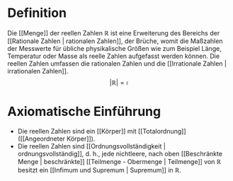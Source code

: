 # Definition
Die [[Menge]] der reellen Zahlen $\mathbb R$ ist eine Erweiterung des Bereichs der [[Rationale Zahlen | rationalen Zahlen]], der Brüche, womit die Maßzahlen der Messwerte für übliche physikalische Größen wie zum Beispiel Länge, Temperatur oder Masse als reelle Zahlen aufgefasst werden können. Die reellen Zahlen umfassen die rationalen Zahlen und die [[Irrationale Zahlen | irrationalen Zahlen]]. 
$$ |\mathbb{R}| = \mathfrak c$$

# Axiomatische Einführung
- Die reellen Zahlen sind ein [[Körper]] mit [[Totalordnung]] ([[Angeordneter Körper]]).
- Die reellen Zahlen sind [[Ordnungsvollständigkeit | ordnungsvollständig]], d. h., jede nichtleere, nach oben [[Beschränkte Menge | beschränkte]] [[Teilmenge - Obermenge | Teilmenge]] von $\mathbb {R}$ besitzt ein [[Infimum und Supremum | Supremum]] in $\mathbb {R}$.
